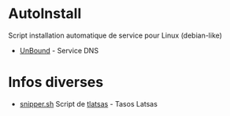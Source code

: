 # AutoInstall
Script installation automatique de service pour Linux (debian-like)

- [UnBound](https://github.com/nastyshade/AutoInstall/tree/master/UnBound) - Service DNS

# Infos diverses
- [snipper.sh](https://github.com/tlatsas/bash-spinner) Script de [tlatsas](https://github.com/tlatsas/) - Tasos Latsas 
